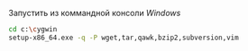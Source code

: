 Запустить из коммандной консоли *Windows*
```sh
cd c:\cygwin
setup-x86_64.exe -q -P wget,tar,qawk,bzip2,subversion,vim
```
